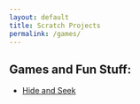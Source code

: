 ```yaml
---
layout: default
title: Scratch Projects
permalink: /games/
---
```

## Games and Fun Stuff:

* <a href='ScratchGame.html' target='_blank'>Hide and Seek</a>
